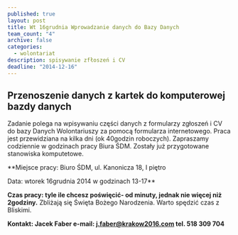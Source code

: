 ```yaml
---
published: true
layout: post
title: Wt 16grudnia Wprowadzanie danych do Bazy Danych
team_count: "4"
archive: false
categories: 
  - wolontariat
description: spisywanie zfłoszeń i CV
deadline: "2014-12-16"
---
```


## Przenoszenie danych z kartek do komputerowej bazdy danych

Zadanie polega na wpisywaniu części danych z formularzy zgłoszeń i CV do bazy Danych Wolontariuszy za pomocą formularza internetowego. 
Praca jest przewidziana na kilka dni (ok 40godzin roboczych). 
Zapraszamy codziennie w godzinach pracy Biura ŚDM.
Zostały już przygotowane stanowiska komputetowe.


**Miejsce pracy: Biuro ŚDM, ul. Kanonicza 18, I piętro

Data: wtorek 16grudnia 2014 w godzinach 13-17**

**Czas pracy: tyle ile chcesz poświęcić- od minuty, jednak nie więcej niż 2godziny.** Zbliżają się Święta Bożego Narodzenia. Warto spędzić czas z Bliskimi.

**Kontakt: Jacek Faber e-mail: j.faber@krakow2016.com   tel. 518 309 704**
